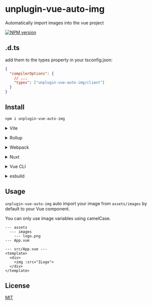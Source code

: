 # unplugin-vue-auto-img

Automatically import images into the vue project

[![NPM version](https://img.shields.io/npm/v/unplugin-vue-auto-img?color=a1b858&label=)](https://www.npmjs.com/package/unplugin-vue-auto-img)

## .d.ts

add them to the types property in your tsconfig.json:

```json
{
  "compilerOptions": {
    // ...
    "types": ["unplugin-vue-auto-img/client"]
  }
}
````

## Install

```bash
npm i unplugin-vue-auto-img
```

<details>
<summary>Vite</summary><br>

```ts
// vite.config.ts
import Images from 'unplugin-vue-auto-img/vite'

export default defineConfig({
  plugins: [
    Images({ /* options */ }),
  ],
})
```

Example: [`playground/`](./playground/)

<br></details>

<details>
<summary>Rollup</summary><br>

```ts
// rollup.config.js
import Images from 'unplugin-vue-auto-img/rollup'

export default {
  plugins: [
    Images({ /* options */ }),
  ],
}
```

<br></details>

<details>
<summary>Webpack</summary><br>

```ts
// webpack.config.js
module.exports = {
  /* ... */
  plugins: [
    require('unplugin-vue-auto-img/webpack')({ /* options */ })
  ]
}
```

<br></details>

<details>
<summary>Nuxt</summary><br>

```ts
// nuxt.config.js
export default defineNuxtConfig({
  modules: [
    ['unplugin-vue-auto-img/nuxt', { /* options */ }],
  ],
})
```

> This module works for both Nuxt 2 and [Nuxt Vite](https://github.com/nuxt/vite)

<br></details>

<details>
<summary>Vue CLI</summary><br>

```ts
// vue.config.js
module.exports = {
  configureWebpack: {
    plugins: [
      require('unplugin-vue-auto-img/webpack')({ /* options */ }),
    ],
  },
}
```

<br></details>

<details>
<summary>esbuild</summary><br>

```ts
// esbuild.config.js
import { build } from 'esbuild'
import Images from 'unplugin-vue-auto-img/esbuild'

build({
  plugins: [Images()],
})
```

<br></details>

## Usage

`unplugin-vue-auto-img` auto import your image from `assets/images` by default to your Vue component.

You can only use image variables using camelCase.

```
--- assets
  --- images
    --- logo.png
--- App.vue
```

```vue
--- src/App.vue ---
<template>
  <div>
    <img :src="ILogo">
  </div>
</template>
```

## License

[MIT](./LICENSE)
